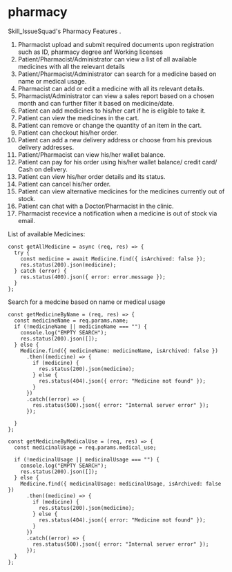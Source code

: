 # pharmacy
Skill_IssueSquad's Pharmacy
Features .
1. Pharmacist upload and submit required documents upon registration such as ID, pharmacy degree anf Working licenses
2. Patient/Pharmacist/Administrator can view a list of all available medicines with all the relevant details
3. Patient/Pharmacist/Administrator can search for a medicine based on name or medical usage.
4. Pharmacist can add or edit a medicine with all its relevant details.
5. Pharmacist/Administrator can view a sales report based on a chosen month and can further filter it based on medicine/date.
6. Patient can add medicines to his/her cart if he is eligible to take it.
7. Patient can view the medicines in the cart.
8. Patient can remove or change the quantity of an item in the cart.
9. Patient can checkout his/her order.
10. Patient can add a new delivery address or choose from his previous delivery addresses.
11. Patient/Pharmacist can view his/her wallet balance.
12. Patient can pay for his order using his/her wallet balance/ credit card/ Cash on delivery.
13. Patient can view his/her order details and its status.
14. Patient can cancel his/her order.
16. Patient can view alternative medicines for the medicines currently out of stock.
17. Patient can chat with a Doctor/Pharmacist in the clinic.
18. Pharmacist recevice a notification when a medicine is out of stock via email.

List of available Medicines:
```
const getAllMedicine = async (req, res) => {
  try {
    const medicine = await Medicine.find({ isArchived: false });
    res.status(200).json(medicine);
  } catch (error) {
    res.status(400).json({ error: error.message });
  }
};
 ```
Search for a medcine based on name or medical usage
```
const getMedicineByName = (req, res) => {
  const medicineName = req.params.name;
  if (!medicineName || medicineName === "") {
    console.log("EMPTY SEARCH");
    res.status(200).json([]);
  } else {
    Medicine.find({ medicineName: medicineName, isArchived: false })
      .then((medicine) => {
        if (medicine) {
          res.status(200).json(medicine);
        } else {
          res.status(404).json({ error: "Medicine not found" });
        }
      })
      .catch((error) => {
        res.status(500).json({ error: "Internal server error" });
      });

  }
};

const getMedicineByMedicalUse = (req, res) => {
  const medicinalUsage = req.params.medical_use;

  if (!medicinalUsage || medicinalUsage === "") {
    console.log("EMPTY SEARCH");
    res.status(200).json([]);
  } else {
    Medicine.find({ medicinalUsage: medicinalUsage, isArchived: false })
      .then((medicine) => {
        if (medicine) {
          res.status(200).json(medicine);
        } else {
          res.status(404).json({ error: "Medicine not found" });
        }
      })
      .catch((error) => {
        res.status(500).json({ error: "Internal server error" });
      });
  }
};




```
